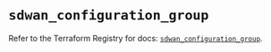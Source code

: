 # `sdwan_configuration_group`

Refer to the Terraform Registry for docs: [`sdwan_configuration_group`](https://registry.terraform.io/providers/ciscodevnet/sdwan/0.8.0/docs/resources/configuration_group).
